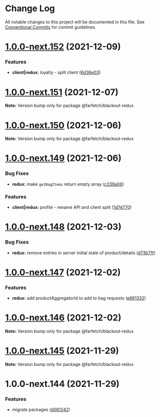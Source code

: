 # Change Log

All notable changes to this project will be documented in this file.
See [Conventional Commits](https://conventionalcommits.org) for commit guidelines.

# [1.0.0-next.152](https://github.com/Farfetch/blackout/compare/@farfetch/blackout-redux@1.0.0-next.151...@farfetch/blackout-redux@1.0.0-next.152) (2021-12-09)


### Features

* **client|redux:** loyalty - split client ([6d36e03](https://github.com/Farfetch/blackout/commit/6d36e035865916cdf5aa5b6e5341f9ca3963d632))





# [1.0.0-next.151](https://github.com/Farfetch/blackout/compare/@farfetch/blackout-redux@1.0.0-next.150...@farfetch/blackout-redux@1.0.0-next.151) (2021-12-07)

**Note:** Version bump only for package @farfetch/blackout-redux





# [1.0.0-next.150](https://github.com/Farfetch/blackout/compare/@farfetch/blackout-redux@1.0.0-next.149...@farfetch/blackout-redux@1.0.0-next.150) (2021-12-06)

**Note:** Version bump only for package @farfetch/blackout-redux





# [1.0.0-next.149](https://github.com/Farfetch/blackout/compare/@farfetch/blackout-redux@1.0.0-next.148...@farfetch/blackout-redux@1.0.0-next.149) (2021-12-06)


### Bug Fixes

* **redux:** make `getBagItems` return empty array ([c339a06](https://github.com/Farfetch/blackout/commit/c339a0601af8be973c6aea526197a7254ed76008))


### Features

* **client|redux:** profile - rename API and  client split ([1d74770](https://github.com/Farfetch/blackout/commit/1d7477014b32ef47bc982386e99f8b200cee1a2c))





# [1.0.0-next.148](https://github.com/Farfetch/blackout/compare/@farfetch/blackout-redux@1.0.0-next.147...@farfetch/blackout-redux@1.0.0-next.148) (2021-12-03)


### Bug Fixes

* **redux:** remove entries in server initial state of product/details ([d73b71f](https://github.com/Farfetch/blackout/commit/d73b71fb74de06f5b569b9ab6c893376d8dd1aca))





# [1.0.0-next.147](https://github.com/Farfetch/blackout/compare/@farfetch/blackout-redux@1.0.0-next.146...@farfetch/blackout-redux@1.0.0-next.147) (2021-12-02)


### Features

* **redux:** add productAggregatorId to add to bag requests ([e661332](https://github.com/Farfetch/blackout/commit/e6613321764a7769957fc3e237d1c880cc533994))





# [1.0.0-next.146](https://github.com/Farfetch/blackout/compare/@farfetch/blackout-redux@1.0.0-next.145...@farfetch/blackout-redux@1.0.0-next.146) (2021-12-02)

**Note:** Version bump only for package @farfetch/blackout-redux





# [1.0.0-next.145](https://github.com/Farfetch/blackout/compare/@farfetch/blackout-redux@1.0.0-next.144...@farfetch/blackout-redux@1.0.0-next.145) (2021-11-29)

**Note:** Version bump only for package @farfetch/blackout-redux





# 1.0.0-next.144 (2021-11-29)


### Features

* migrate packages ([d081242](https://github.com/Farfetch/blackout/commit/d08124231d14ccd165e047935fbcfbe9f212d352))
